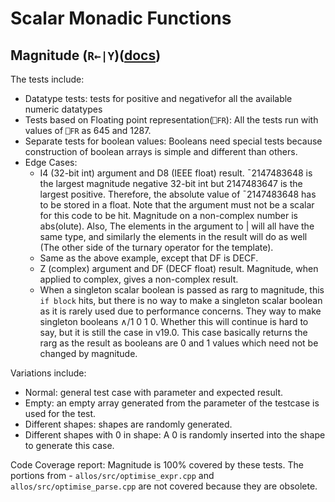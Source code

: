 # Scalar Monadic Functions

## Magnitude (`R←|Y`)([docs](https://help.dyalog.com/latest/#Language/Primitive%20Functions/Magnitude.htm))

The tests include:
- Datatype tests: tests for positive and negativefor all the available numeric datatypes
- Tests based on Floating point representation(`⎕FR`): All the tests run with values of `⎕FR` as 645 and 1287.
- Separate tests for boolean values: Booleans need special tests because construction of boolean arrays is simple and different than others.
- Edge Cases:
    - I4 (32-bit int) argument and D8 (IEEE float) result. ¯2147483648 is the largest magnitude negative 32-bit int but 2147483647 is the largest positive. Therefore, the absolute value of ¯2147483648 has to be stored in a float. Note that the argument must not be a scalar for this code to be hit. Magnitude on a non-complex number is abs(olute). Also, The elements in the argument to | will all have the same type, and similarly the elements in the result will do as well (The other side of the turnary operator for the template).
    - Same as the above example, except that DF is DECF.
    - Z (complex) argument and DF (DECF float) result. Magnitude, when applied to complex, gives a non-complex result.
    - When a singleton scalar boolean is passed as rarg to magnitude, this `if block` hits, but there is no way to make a singleton scalar boolean as it is rarely used due to performance concerns. They way to make singleton booleans ∧/1 0 1 0. Whether this will continue is hard to say, but it is still the case in v19.0. This case basically returns the rarg as the result as booleans are 0 and 1 values which need not be changed by magnitude.

Variations include:
- Normal: general test case with parameter and expected result.
- Empty: an empty array generated from the parameter of the testcase is used for the test.
- Different shapes: shapes are randomly generated.
- Different shapes with 0 in shape: A 0 is randomly inserted into the shape to generate this case.

Code Coverage report: Magnitude is 100% covered by these tests. The portions from - `allos/src/optimise_expr.cpp` and `allos/src/optimise_parse.cpp` are not covered because they are obsolete.